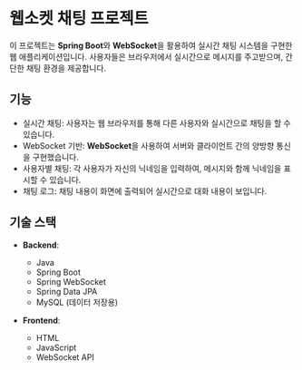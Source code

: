# 웹소켓 채팅 프로젝트

이 프로젝트는 **Spring Boot**와 **WebSocket**을 활용하여 실시간 채팅 시스템을 구현한 웹 애플리케이션입니다. 사용자들은 브라우저에서 실시간으로 메시지를 주고받으며, 간단한 채팅 환경을 제공합니다.

## 기능

- 실시간 채팅: 사용자는 웹 브라우저를 통해 다른 사용자와 실시간으로 채팅을 할 수 있습니다.
- WebSocket 기반: **WebSocket**을 사용하여 서버와 클라이언트 간의 양방향 통신을 구현했습니다.
- 사용자별 채팅: 각 사용자가 자신의 닉네임을 입력하여, 메시지와 함께 닉네임을 표시할 수 있습니다.
- 채팅 로그: 채팅 내용이 화면에 출력되어 실시간으로 대화 내용이 보입니다.

## 기술 스택

- **Backend**:
  - Java
  - Spring Boot
  - Spring WebSocket
  - Spring Data JPA
  - MySQL (데이터 저장용)
  
- **Frontend**:
  - HTML
  - JavaScript
  - WebSocket API

